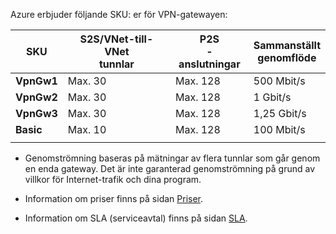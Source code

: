 Azure erbjuder följande SKU: er för VPN-gatewayen:

|**SKU**   | **S2S/VNet-till-VNet<br>tunnlar** | **P2S<br>-anslutningar** | **Sammanställt<br>genomflöde** |
|---       | ---                             | ---                    | ---                         |
|**VpnGw1**| Max. 30                         | Max. 128               | 500 Mbit/s                    |
|**VpnGw2**| Max. 30                         | Max. 128               | 1 Gbit/s                      |
|**VpnGw3**| Max. 30                         | Max. 128               | 1,25 Gbit/s                   |
|**Basic** | Max. 10                         | Max. 128               | 100 Mbit/s                    | 
|          |                                 |                        |                             | 

- Genomströmning baseras på mätningar av flera tunnlar som går genom en enda gateway. Det är inte garanterad genomströmning på grund av villkor för Internet-trafik och dina program.

- Information om priser finns på sidan [Priser](https://azure.microsoft.com/pricing/details/vpn-gateway).

- Information om SLA (serviceavtal) finns på sidan [SLA](https://azure.microsoft.com/en-us/support/legal/sla/vpn-gateway/).
